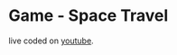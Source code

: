 # Game - Space Travel

live coded on [youtube](https://www.youtube.com/watch?v=xlf1JJ04198&list=PLfcmsF2szJGZTvmj5uEo9zA6bgp_JehUW).
